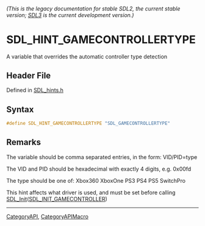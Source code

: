 ###### (This is the legacy documentation for stable SDL2, the current stable version; [SDL3](https://wiki.libsdl.org/SDL3/) is the current development version.)
# SDL_HINT_GAMECONTROLLERTYPE

A variable that overrides the automatic controller type detection

## Header File

Defined in [SDL_hints.h](https://github.com/libsdl-org/SDL/blob/SDL2/include/SDL_hints.h)

## Syntax

```c
#define SDL_HINT_GAMECONTROLLERTYPE "SDL_GAMECONTROLLERTYPE"
```

## Remarks

The variable should be comma separated entries, in the form: VID/PID=type

The VID and PID should be hexadecimal with exactly 4 digits, e.g. 0x00fd

The type should be one of: Xbox360 XboxOne PS3 PS4 PS5 SwitchPro

This hint affects what driver is used, and must be set before calling
[SDL_Init](SDL_Init)([SDL_INIT_GAMECONTROLLER](SDL_INIT_GAMECONTROLLER))

----
[CategoryAPI](CategoryAPI), [CategoryAPIMacro](CategoryAPIMacro)

